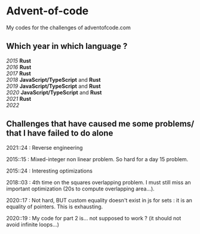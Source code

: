 # Advent-of-code

My codes for the challenges of adventofcode.com

## Which year in which language ?

*2015* **Rust** \
*2016* **Rust** \
*2017* **Rust** \
*2018* **JavaScript/TypeScript** and **Rust** \
*2019* **JavaScript/TypeScript** and **Rust** \
*2020* **JavaScript/TypeScript** and **Rust** \
*2021* **Rust** \
*2022*

## Challenges that have caused me some problems/ that I have failed to do alone

2021::24 : Reverse engineering

2015::15 : Mixed-integer non linear problem. So hard for a day 15 problem.

2015::24 : Interesting optimizations

2018::03 : 4th time on the squares overlapping problem. I must still miss an important optimization (20s to compute overlapping area...).

2020::17 : Not hard, BUT custom equality doesn't exist in js for sets : it is an equality of pointers. This is exhausting.

2020::19 : My code for part 2 is... not supposed to work ? (it should not avoid infinite loops...)
